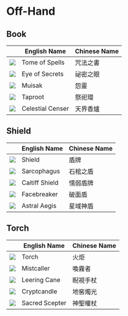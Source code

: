 # Off-Hand

## Book

|| English Name | Chinese Name |
|---|---|---|
| ![](https://render.albiononline.com/v1/item/T8_OFF_BOOK@4.png) | Tome of Spells | 咒法之書 |
| ![](https://render.albiononline.com/v1/item/T8_OFF_ORB_MORGANA@4.png) | Eye of Secrets | 祕密之眼 |
| ![](https://render.albiononline.com/v1/item/T8_OFF_DEMONSKULL_HELL@4.png) | Muisak | 怨靈 |
| ![](https://render.albiononline.com/v1/item/T8_OFF_TOTEM_KEEPER@4.png) | Taproot | 祭祀環 |
| ![](https://render.albiononline.com/v1/item/T8_OFF_CENSER_AVALON@4.png) | Celestial Censer | 天界香爐 |

## Shield

|| English Name | Chinese Name |
|---|---|---|
| ![](https://render.albiononline.com/v1/item/T8_OFF_SHIELD@4.png) | Shield | 盾牌 |
| ![](https://render.albiononline.com/v1/item/T8_OFF_TOWERSHIELD_UNDEAD@4.png) | Sarcophagus | 石棺之盾 |
| ![](https://render.albiononline.com/v1/item/T8_OFF_SHIELD_HELL@4.png) | Caitiff Shield | 懦弱盾牌 |
| ![](https://render.albiononline.com/v1/item/T8_OFF_SPIKEDSHIELD_MORGANA@4.png) | Facebreaker | 破面盾 |
| ![](https://render.albiononline.com/v1/item/T8_OFF_SHIELD_AVALON@4.png) | Astral Aegis | 星域神盾 |

## Torch

|| English Name | Chinese Name |
|---|---|---|
| ![](https://render.albiononline.com/v1/item/T8_OFF_TORCH@4.png) | Torch | 火炬 |
| ![](https://render.albiononline.com/v1/item/T8_OFF_HORN_KEEPER@4.png) | Mistcaller | 喚霧者 |
| ![](https://render.albiononline.com/v1/item/T8_OFF_JESTERCANE_HELL@4.png) | Leering Cane | 睨視手杖 |
| ![](https://render.albiononline.com/v1/item/T8_OFF_LAMP_UNDEAD@4.png) | Cryptcandle | 地窖燭光 |
| ![](https://render.albiononline.com/v1/item/T8_OFF_TALISMAN_AVALON@4.png) | Sacred Scepter | 神聖權杖 |
